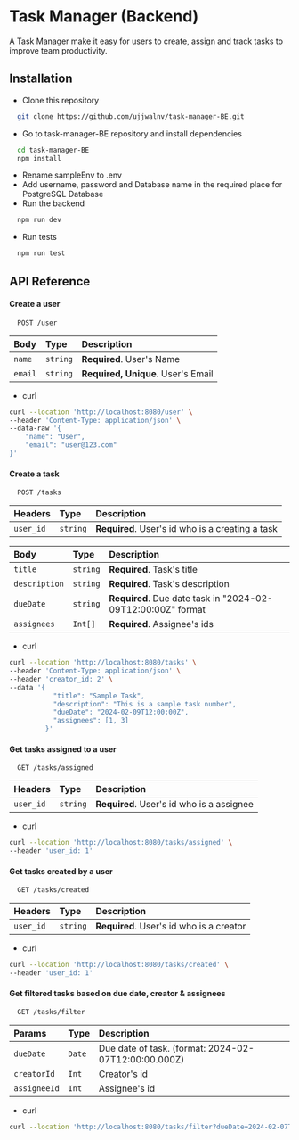 
# Task Manager (Backend)

A Task Manager make it easy for users to create, assign and track tasks to improve team productivity.

## Installation

- Clone this repository

```bash
  git clone https://github.com/ujjwalnv/task-manager-BE.git
```

- Go to task-manager-BE repository and install dependencies

```bash
  cd task-manager-BE
  npm install
```

- Rename sampleEnv to .env
- Add username, password and Database name in the required place for PostgreSQL Database
- Run the backend

```bash
  npm run dev
```

- Run tests

```bash
  npm run test
```

## API Reference

#### Create a user

```
  POST /user
```

| Body      | Type     | Description                |
| :-------- | :------- | :------------------------- |
| `name` | `string` | **Required**. User's Name |
| `email` | `string` | **Required, Unique**. User's Email |

- curl
```bash
curl --location 'http://localhost:8080/user' \
--header 'Content-Type: application/json' \
--data-raw '{
    "name": "User",
    "email": "user@123.com"
}'
```

#### Create a task

```
  POST /tasks
```

| Headers | Type     | Description                       |
| :-------- | :------- | :-------------------------------- |
| `user_id`      | `string` | **Required**. User's id who is a creating a task |

| Body | Type     | Description                       |
| :-------- | :------- | :-------------------------------- |
| `title`      | `string` | **Required**. Task's title|
| `description`      | `string` | **Required**. Task's description|
| `dueDate`      | `string` | **Required**. Due date task in "2024-02-09T12:00:00Z" format|
| `assignees`      | `Int[]` | **Required**. Assignee's ids|

- curl
```bash
curl --location 'http://localhost:8080/tasks' \
--header 'Content-Type: application/json' \
--header 'creator_id: 2' \
--data '{
           "title": "Sample Task",
           "description": "This is a sample task number",
           "dueDate": "2024-02-09T12:00:00Z",
           "assignees": [1, 3]
         }'
```

#### Get tasks assigned to a user

```
  GET /tasks/assigned
```

| Headers | Type     | Description                       |
| :-------- | :------- | :-------------------------------- |
| `user_id`      | `string` | **Required**. User's id who is a assignee |

- curl
```bash
curl --location 'http://localhost:8080/tasks/assigned' \
--header 'user_id: 1'
```

#### Get tasks created by a user

```
  GET /tasks/created
```
| Headers | Type     | Description                       |
| :-------- | :------- | :-------------------------------- |
| `user_id`      | `string` | **Required**. User's id who is a creator |

- curl
```bash
curl --location 'http://localhost:8080/tasks/created' \
--header 'user_id: 1'
```

#### Get filtered tasks based on due date, creator & assignees

```
  GET /tasks/filter
```
| Params | Type     | Description                       |
| :-------- | :------- | :-------------------------------- |
| `dueDate`      | `Date` | Due date of task. (format: 2024-02-07T12:00:00.000Z)|
| `creatorId`      | `Int` | Creator's id |
| `assigneeId`      | `Int` | Assignee's id |

- curl
```bash
curl --location 'http://localhost:8080/tasks/filter?dueDate=2024-02-07T12%3A00%3A00.000Z&creatorId=2&assigneeId=1'
```